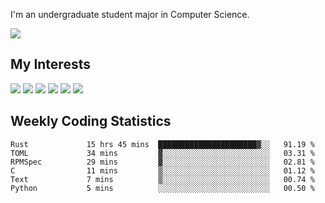 I'm an undergraduate student major in Computer Science.

![](https://github-readme-stats.vercel.app/api?username=littzhch&theme=radical)

## My Interests

![](https://img.shields.io/badge/Python-3776AB?style=flat&labelColor=FFD43B&logoColor=3776AB&logo=python)
![](https://img.shields.io/badge/C-00599C?style=flat&labelColor=01427d&logoColor=6295cb&logo=c)
![](https://img.shields.io/badge/Rust-ffffff?style=flat&labelColor=ffffff&logoColor=000000&logo=rust)
![](https://img.shields.io/badge/LaTeX-008080?style=flat&labelColor=eeece5&logoColor=008080&logo=latex)
![](https://img.shields.io/badge/OpenGL-5487b2?style=flat&labelColor=ffffff&logoColor=5487b2&logo=opengl)
![](https://img.shields.io/badge/archlinux-1793d1?style=flat&labelColor=333333&logoColor=1793d1&logo=archlinux)

## Weekly Coding Statistics
<!--START_SECTION:waka-->

```text
Rust             15 hrs 45 mins  ██████████████████████▓░░   91.19 %
TOML             34 mins         ▓░░░░░░░░░░░░░░░░░░░░░░░░   03.31 %
RPMSpec          29 mins         ▓░░░░░░░░░░░░░░░░░░░░░░░░   02.81 %
C                11 mins         ▒░░░░░░░░░░░░░░░░░░░░░░░░   01.12 %
Text             7 mins          ▒░░░░░░░░░░░░░░░░░░░░░░░░   00.74 %
Python           5 mins          ░░░░░░░░░░░░░░░░░░░░░░░░░   00.50 %
```

<!--END_SECTION:waka-->
